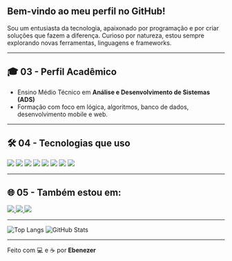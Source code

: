 ## Bem-vindo ao meu perfil no GitHub!
Sou um entusiasta da tecnologia, apaixonado por programação e por criar soluções que fazem a diferença. Curioso por natureza, estou sempre explorando novas ferramentas, linguagens e frameworks.

---

## 🎓 03 - Perfil Acadêmico

- Ensino Médio Técnico em **Análise e Desenvolvimento de Sistemas (ADS)**  
- Formação com foco em lógica, algoritmos, banco de dados, desenvolvimento mobile e web.

---

## 🛠️ 04 - Tecnologias que uso

<div align="left">

<img src="https://img.shields.io/badge/TypeScript-3178C6?style=flat-square&logo=typescript&logoColor=white"/>
<img src="https://img.shields.io/badge/JavaScript-F7DF1E?style=flat-square&logo=javascript&logoColor=black"/>
<img src="https://img.shields.io/badge/React_Native-61DAFB?style=flat-square&logo=react&logoColor=black"/>
<img src="https://img.shields.io/badge/Expo-000020?style=flat-square&logo=expo&logoColor=white"/>
<img src="https://img.shields.io/badge/SQLite-003B57?style=flat-square&logo=sqlite&logoColor=white"/>
<img src="https://img.shields.io/badge/TypeORM-E83524?style=flat-square&logo=data:image/svg+xml;base64,PHN2ZyBmaWxsPSIjZmZmIiB2aWV3Qm94PSIwIDAgMjAgMjAiIHhtbG5zPSJodHRwOi8vd3d3LnczLm9yZy8yMDAwL3N2ZyI+PHJlY3QgeD0iMyIgeT0iNSIgd2lkdGg9IjEiIGhlaWdodD0iMTAiLz48cmVjdCB4PSI2IiB5PSI1IiB3aWR0aD0iMSIgaGVpZ2h0PSIxMCIvPjxyZWN0IHg9IjkiIHk9IjUiIHdpZHRoPSIxIiBoZWlnaHQ9IjEwIi8+PHJlY3QgeD0iMTIiIHk9IjUiIHdpZHRoPSIxIiBoZWlnaHQ9IjEwIi8+PHJlY3QgeD0iMTUiIHk9IjUiIHdpZHRoPSIxIiBoZWlnaHQ9IjEwIi8+PC9zdmc+" />
<img src="https://img.shields.io/badge/HTML5-E34F26?style=flat-square&logo=html5&logoColor=white"/>
<img src="https://img.shields.io/badge/CSS3-1572B6?style=flat-square&logo=css3&logoColor=white"/>

</div>

---

## 🌐 05 - Também estou em:

<div align="left">

<a href="https://www.linkedin.com/in/SEU_USUARIO/" target="_blank">
  <img src="https://img.shields.io/badge/LinkedIn-0A66C2?style=flat-square&logo=linkedin&logoColor=white"/>
</a>

<a href="mailto:seuemail@email.com">
  <img src="https://img.shields.io/badge/Email-D14836?style=flat-square&logo=gmail&logoColor=white"/>
</a>

<a href="https://github.com/ebenezerxzz" target="_blank">
  <img src="https://img.shields.io/badge/GitHub-000000?style=flat-square&logo=github&logoColor=white"/>
</a>

</div>

---
![Top Langs](https://github-readme-stats.vercel.app/api/top-langs/?username=ebenezerxzz&layout=compact&theme=radical)
![GitHub Stats](https://github-readme-stats.vercel.app/api?username=ebenezerxzz&show_icons=true&theme=radical)

---

Feito com 💻 e ☕ por **Ebenezer**
